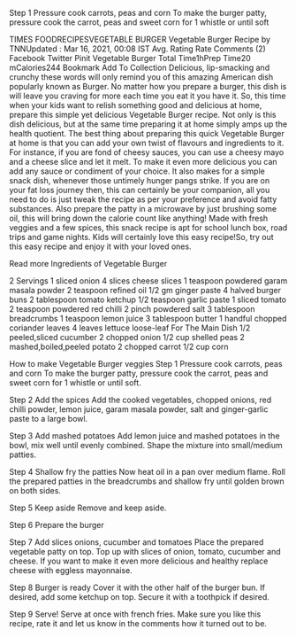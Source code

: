 Step 1 Pressure cook carrots, peas and corn
To make the burger patty, pressure cook the carrot, peas and sweet corn for 1 whistle or until soft

TIMES FOODRECIPESVEGETABLE BURGER
Vegetable Burger Recipe
by TNNUpdated : Mar 16, 2021, 00:08 IST
Avg. Rating
Rate
 Comments (2)
Facebook
Twitter
Pinit
Vegetable Burger
Total Time1hPrep Time20 mCalories244
Bookmark
Add To Collection
Delicious, lip-smacking and crunchy these words will only remind you of this amazing American dish popularly known as Burger. No matter how you prepare a burger, this dish is will leave you craving for more each time you eat it you have it. So, this time when your kids want to relish something good and delicious at home, prepare this simple yet delicious Vegetable Burger recipe. Not only is this dish delicious, but at the same time preparing it at home simply amps up the health quotient. The best thing about preparing this quick Vegetable Burger at home is that you can add your own twist of flavours and ingredients to it. For instance, if you are fond of cheesy sauces, you can use a cheesy mayo and a cheese slice and let it melt. To make it even more delicious you can add any sauce or condiment of your choice. It also makes for a simple snack dish, whenever those untimely hunger pangs strike. If you are on your fat loss journey then, this can certainly be your companion, all you need to do is just tweak the recipe as per your preference and avoid fatty substances. Also prepare the patty in a microwave by just brushing some oil, this will bring down the calorie count like anything! Made with fresh veggies and a few spices, this snack recipe is apt for school lunch box, road trips and game nights. Kids will certainly love this easy recipe!So, try out this easy recipe and enjoy it with your loved ones.




Read more
Ingredients of Vegetable Burger

2 Servings
1 sliced onion
4 slices cheese slices
1 teaspoon powdered garam masala powder
2 teaspoon refined oil
1/2 gm ginger paste
4 halved burger buns
2 tablespoon tomato ketchup
1/2 teaspoon garlic paste
1 sliced tomato
2 teaspoon powdered red chilli
2 pinch powdered salt
3 tablespoon breadcrumbs
1 teaspoon lemon juice
3 tablespoon butter
1 handful chopped coriander leaves
4 leaves lettuce loose-leaf
For The Main Dish
1/2 peeled,sliced cucumber
2 chopped onion
1/2 cup shelled peas
2 mashed,boiled,peeled potato
2 chopped carrot
1/2 cup corn

How to make Vegetable Burger
veggies
Step 1 Pressure cook carrots, peas and corn
To make the burger patty, pressure cook the carrot, peas and sweet corn for 1 whistle or until soft.

Step 2 Add the spices
Add the cooked vegetables, chopped onions, red chilli powder, lemon juice, garam masala powder, salt and ginger-garlic paste to a large bowl.

Step 3 Add mashed potatoes
Add lemon juice and mashed potatoes in the bowl, mix well until evenly combined. Shape the mixture into small/medium patties.

Step 4 Shallow fry the patties
Now heat oil in a pan over medium flame. Roll the prepared patties in the breadcrumbs and shallow fry until golden brown on both sides.

Step 5 Keep aside
Remove and keep aside.

Step 6 Prepare the burger

Step 7 Add slices onions, cucumber and tomatoes
Place the prepared vegetable patty on top. Top up with slices of onion, tomato, cucumber and cheese. If you want to make it even more delicious and healthy replace cheese with eggless mayonnaise.

Step 8 Burger is ready
Cover it with the other half of the burger bun. If desired, add some ketchup on top. Secure it with a toothpick if desired.

Step 9 Serve!
Serve at once with french fries. Make sure you like this recipe, rate it and let us know in the comments how it turned out to be.
